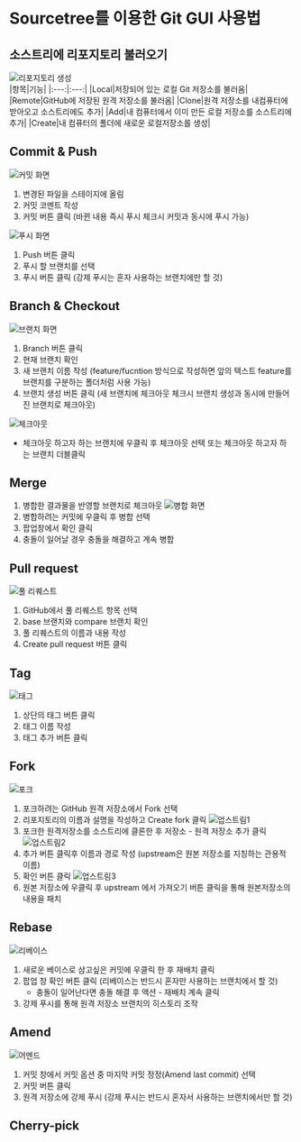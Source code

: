 # Sourcetree를 이용한 Git GUI 사용법  
## 소스트리에 리포지토리 불러오기  
![리포지토리 생성](./image/make_repository.png)  
|항목|기능|
|:---:|:---:|
|Local|저장되어 있는 로컬 Git 저장소를 불러옴|
|Remote|GitHub에 저장된 원격 저장소를 불러옴|
|Clone|원격 저장소를 내컴퓨터에 받아오고 소스트리에도 추가|
|Add|내 컴퓨터에서 이미 만든 로컬 저장소를 소스트리에 추가|
|Create|내 컴퓨터의 폴더에 새로운 로컬저장소를 생성|    
## Commit & Push  
![커밋 화면](./image/commit.png)  
1. 변경된 파일을 스테이지에 올림
2. 커밋 코멘트 작성
3. 커밋 버튼 클릭 (바뀐 내용 즉시 푸시 체크시 커밋과 동시에 푸시 가능)  

![푸시 화면](./image/push.png) 
1. Push 버튼 클릭
2. 푸시 할 브랜치를 선택
3. 푸시 버튼 클릭 (강제 푸시는 혼자 사용하는 브랜치에만 할 것)  
## Branch & Checkout  
![브랜치 화면](./image/branch.png)  
1. Branch 버튼 클릭
2. 현재 브랜치 확인
3. 새 브랜치 이름 작성 (feature/fucntion 방식으로 작성하면 앞의 텍스트 feature를 브랜치를 구분하는 폴더처럼 사용 가능)
4. 브랜치 생성 버튼 클릭 (새 브랜치에 체크아웃 체크시 브랜치 생성과 동시에 만들어진 브랜치로 체크아웃)  

![체크아웃](./image/checkout.png)
- 체크아웃 하고자 하는 브랜치에 우클릭 후 체크아웃 선택 또는 체크아웃 하고자 하는 브랜치 더블클릭  
## Merge  
1. 병합한 결과물을 반영할 브랜치로 체크아웃
![병합 화면](./image/merge.png)
2. 병합하려는 커밋에 우클릭 후 병합 선택
3. 팝업창에서 확인 클릭
4. 충돌이 일어날 경우 충돌을 해결하고 계속 병합  
## Pull request  
![풀 리퀘스트](./image/pull_request.png)  
1. GitHub에서 풀 리퀘스트 항목 선택
2. base 브랜치와 compare 브랜치 확인
3. 풀 리퀘스트의 이름과 내용 작성
4. Create pull request 버튼 클릭  
## Tag  
![태그](./image/tag.png)  
1. 상단의 태그 버튼 클릭
2. 태그 이름 작성
3. 태그 추가 버튼 클릭  
## Fork  
![포크](./image/fork.png)  
1. 포크하려는 GitHub 원격 저장소에서 Fork 선택
2. 리포지토리의 이름과 설명을 작성하고 Create fork 클릭
![업스트림1](./image/upstream1.png)
3. 포크한 원격저장소를 소스트리에 클론한 후 저장소 - 원격 저장소 추가 클릭
![업스트림2](./image/upstream2.png)
4. 추가 버튼 클릭후 이름과 경로 작성 (upstream은 원본 저장소를 지칭하는 관용적 이름)
5. 확인 버튼 클릭
![업스트림3](./image/upstream3.png)
6. 원본 저장소에 우클릭 후 upstream 에서 가져오기 버튼 클릭을 통해 원본저장소의 내용을 패치  
## Rebase  
![리베이스](./image/rebase.png)  
1. 새로운 베이스로 삼고싶은 커밋에 우클릭 한 후 재배치 클릭
2. 팝업 창 확인 버튼 클릭 (리베이스는 반드시 혼자만 사용하는 브랜치에서 할 것)
    - 충돌이 일어난다면 충돌 해결 후 액션 - 재배치 계속 클릭
3. 강제 푸시를 통해 원격 저장소 브랜치의 히스토리 조작  
## Amend
![어멘드](./image/amend.png)  
1. 커밋 창에서 커밋 옵션 중 마지막 커밋 정정(Amend last commit) 선택
2. 커밋 버튼 클릭
3. 원격 저장소에 강제 푸시 (강제 푸시는 반드시 혼자서 사용하는 브랜치에서만 할 것)  
## Cherry-pick  
